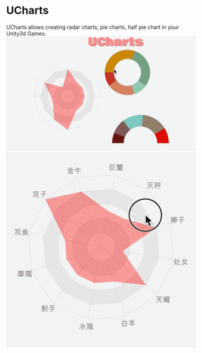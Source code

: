 # UCharts
UCharts allows creating radar charts, pie charts, half pie chart in your Unity3d Games.
![Diagram](/Images/0.gif)
![Diagram](/Images/1.gif)